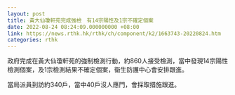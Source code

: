 ```yaml
---
layout: post
title: 黃大仙瓊軒苑完成強檢　有14宗陽性及1宗不確定個案
date: 2022-08-24 08:24:09.000000000 +08:00
link: https://news.rthk.hk/rthk/ch/component/k2/1663743-20220824.htm
categories: rthk
---
```


政府完成在黃大仙瓊軒苑的強制檢測行動，約860人接受檢測，當中發現14宗陽性檢測個案，及1宗檢測結果不確定個案，衞生防護中心會安排跟進。

當局派員到訪約340戶，當中40戶沒人應門，會採取措施跟進。
